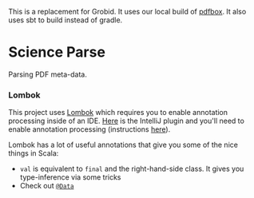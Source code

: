 This is a replacement for Grobid. It uses our local build of [pdfbox](http://utility.allenai.org:8081/nexus/content/repositories/thirdparty/org/apache/pdfbox-local/). It also uses sbt to build instead of gradle.

# Science Parse

Parsing PDF meta-data.

### Lombok

This project uses [Lombok](https://projectlombok.org) which requires you to enable annotation processing inside of an IDE.
[Here](https://plugins.jetbrains.com/plugin/6317) is the IntelliJ plugin and you'll need to enable annotation processing (instructions [here](https://www.jetbrains.com/idea/help/configuring-annotation-processing.html)).

Lombok has a lot of useful annotations that give you some of the nice things in Scala:

* `val` is equivalent to `final` and the right-hand-side class. It gives you type-inference via some tricks
* Check out [`@Data`](https://projectlombok.org/features/Data.html)

